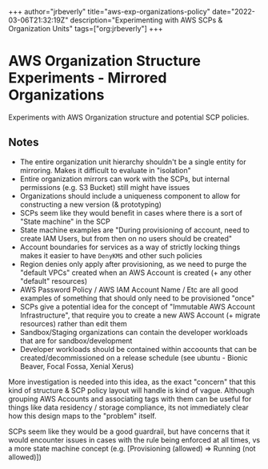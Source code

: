 +++
author="jrbeverly"
title="aws-exp-organizations-policy"
date="2022-03-06T21:32:19Z"
description="Experimenting with AWS SCPs & Organization Units"
tags=["org:jrbeverly"]
+++

# AWS Organization Structure Experiments - Mirrored Organizations

Experiments with AWS Organization structure and potential SCP policies.

## Notes


- The entire organization unit hierarchy shouldn't be a single entity for mirroring. Makes it difficult to evaluate in "isolation"
- Entire organization mirrors can work with the SCPs, but internal permissions (e.g. S3 Bucket) still might have issues
- Organizations should include a uniqueness component to allow for constructing a new version (& prototyping)
- SCPs seem like they would benefit in cases where there is a sort of "State machine" in the SCP
- State machine examples are "During provisioning of account, need to create IAM Users, but from then on no users should be created"
- Account boundaries for services as a way of strictly locking things makes it easier to have `DenyKMS` and other such policies
- Region denies only apply after provisioning, as we need to purge the "default VPCs" created when an AWS Account is created (+ any other "default" resources)
- AWS Password Policy / AWS IAM Account Name / Etc are all good examples of something that should only need to be provisioned "once"
- SCPs give a potential idea for the concept of "Immutable AWS Account Infrastructure", that require you to create a new AWS Account (+ migrate resources) rather than edit them
- Sandbox/Staging organizations can contain the developer workloads that are for sandbox/development
- Developer workloads should be contained within accoounts that can be created/decommissioned on a release schedule (see ubuntu - Bionic Beaver, Focal Fossa, Xenial Xerus)

More investigation is needed into this idea, as the exact "concern" that this kind of structure & SCP policy layout will handle is kind of vague. Although grouping AWS Accounts and associating tags with them can be useful for things like data residency / storage compliance, its not immediately clear how this design maps to the "problem" itself.

SCPs seem like they would be a good guardrail, but have concerns that it would encounter issues in cases with the rule being enforced at all times, vs a more state machine concept (e.g. [Provisioning (allowed) => Running (not allowed)])